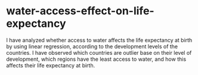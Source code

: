 # water-access-effect-on-life-expectancy
I have analyzed whether access to water affects the life expectancy at birth by using linear regression, according to the development levels of the countries. I have observed which countries are outlier base on their level of development, which regions have the least access to water, and how this affects their life expectancy at birth.
